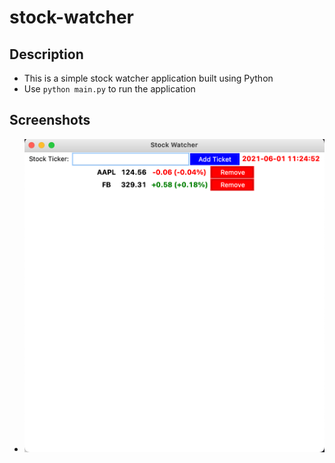 # stock-watcher

## Description
- This is a simple stock watcher application built using Python
- Use `python main.py` to run the application

## Screenshots
- ![plot](./images/s1.png)
